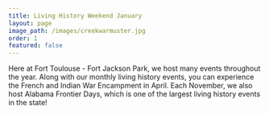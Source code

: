 ```yaml
---
title: Living History Weekend January
layout: page
image_path: /images/creekwarmuster.jpg
order: 1
featured: false
---
```



Here at Fort Toulouse - Fort Jackson Park, we host many events throughout the year. Along with our monthly living history events, you can experience the French and Indian War Encampment in April. Each November, we also host Alabama Frontier Days, which is one of the largest living history events in the state!